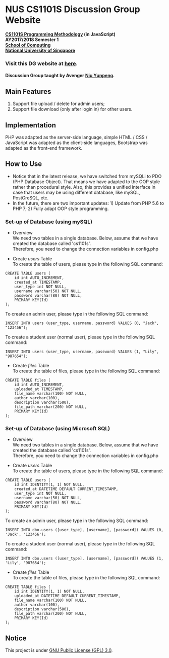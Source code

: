 # NUS CS1101S Discussion Group Website

__[CS1101S Programming Methodology](https://comp.nus.edu.sg/~cs1101s/) (in JavaScript)<br>
AY2017/2018 Semester 1<br>
[School of Computing](https://comp.nus.edu.sg/)<br>
[National University of Singapore](https://www.nus.edu.sg/)__

### Visit this DG website at [here](http://cs1101s-dg.hol.es/).

#### Discussion Group taught by Avenger [Niu Yunpeng](https://comp.nus.edu.sg/~e0134079/).

## Main Features
1. Support file upload / delete for admin users;
2. Support file download (only after login in) for other users.

## Implementation
PHP was adapted as the server-side language, simple HTML / CSS / JavaScript was adapted as the client-side languages, Bootstrap was adapted as the front-end framework.

## How to Use
- Notice that in the latest release, we have switched from mySQLi to PDO (PHP Database Object). That means we have adapted to the OOP style rather than procedural style. Also, this provides a unified interface in case that users may be using different database, like mySQL, PostGreSQL, etc.
- In the future, there are two important updates: 1) Update from PHP 5.6 to PHP 7; 2) Fully adapt OOP style programming.

### Set-up of Database (using mySQL)
- Overview<br>
We need two tables in a single database. Below, assume that we have created the database called 'cs1101s'.<br>
Therefore, you need to change the connection variables in config.php

- Create _users_ Table<br>
To create the table of users, please type in the following SQL command:
```
CREATE TABLE users (
    id int AUTO_INCREMENT,
    created_at TIMESTAMP,
    user_type int NOT NULL,
    username varchar(50) NOT NULL,
    password varchar(80) NOT NULL,
    PRIMARY KEY(Id)
);
```
To create an admin user, please type in the following SQL command:
```
INSERT INTO users (user_type, username, password) VALUES (0, "Jack", "123456");
```
To create a student user (normal user), please type in the following SQL command:
```
INSERT INTO users (user_type, username, password) VALUES (1, "Lily", "987654");
```

- Create _files_ Table<br>
To create the table of files, please type in the following SQL command:
```
CREATE TABLE files (
    id int AUTO_INCREMENT,
    uploaded_at TIMESTAMP,
    file_name varchar(100) NOT NULL,
    author varchar(100),
    description varchar(500),
    file_path varchar(200) NOT NULL,
    PRIMARY KEY(Id)
);
```

### Set-up of Database (using Microsoft SQL)
- Overview<br>
We need two tables in a single database. Below, assume that we have created the database called 'cs1101s'.<br>
Therefore, you need to change the connection variables in config.php

- Create _users_ Table<br>
To create the table of users, please type in the following SQL command:
```
CREATE TABLE users (
    id int IDENTITY(1, 1) NOT NULL,
    created_at DATETIME DEFAULT CURRENT_TIMESTAMP,
    user_type int NOT NULL,
    username varchar(50) NOT NULL,
    password varchar(80) NOT NULL,
    PRIMARY KEY(Id)
);
```
To create an admin user, please type in the following SQL command:
```
INSERT INTO dbo.users ([user_type], [username], [password]) VALUES (0, 'Jack', '123456');
```
To create a student user (normal user), please type in the following SQL command:
```
INSERT INTO dbo.users ([user_type], [username], [password]) VALUES (1, 'Lily', '987654');
```

- Create _files_ Table<br>
To create the table of files, please type in the following SQL command:
```
CREATE TABLE files (
    id int IDENTITY(1, 1) NOT NULL,
    uploaded_at DATETIME DEFAULT CURRENT_TIMESTAMP,
    file_name varchar(100) NOT NULL,
    author varchar(100),
    description varchar(500),
    file_path varchar(200) NOT NULL,
    PRIMARY KEY(Id)
);
```

## Notice
This project is under [GNU Public License (GPL) 3.0](http://www.gnu.org/licenses/gpl-3.0.en.html).
